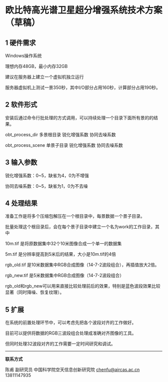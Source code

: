 # 欧比特高光谱卫星超分增强系统技术方案（草稿）



## 1 硬件需求

Windows操作系统

理想内存48GB，最小内存32GB

建议在服务器上建立一个虚拟机独立运行

服务器虚拟机上测试一景350秒，其中I/O部分占用160秒，计算部分占用190秒。

## 2 软件形式

安装后通过命令行批处理的方式调用，可以持续处理一个目录下面所有景的的结果。

obt_process_dir 多景根目录 锐化增强系数 协同去噪系数

obt_process_scene 单景子目录 锐化增强系数 协同去噪系数

## 3 输入参数

锐化增强系数：0~5，缺省为4，0为不增强

协同去噪系数：0~5，缺省为1，0为不去噪

## 4 处理结果

准备工作是将多个压缩包解压在一个根目录中，每景数据一个景子目录。

批量处理这个根目录后，会在每个景子目录中建立一个名为work的工作目录，其中

10m.tif 是将原数据集中32个10米图像合成一个单一的数据集

5m.tif 是分辨率提高到5米后的结果，大小是10m.tif的4倍

rgb_old.tif 是10米数据集中RGB合成图像（14-7-2波段组合），再插值放大2倍。

rgb_new.tif 是5米数据集中RGB合成图像（14-7-2波段组合）

rgb_old和rgb_new可以用来直接比较处理前后的效果，特别是蓝色波段效果比较显著（同时降噪、恢复纹理）。

## 5 扩展

在系统的前置处理环节中，可以考虑先把各个波段对齐的工作做好。

目前可以提供将数据的RGB三波段组合处理成准确对齐图像的工具。

但同时处理32波段对齐的工作需要一定时间研究和调试。



---



**联系方式**

陈甫 副研究员
中国科学院空天信息创新研究院
chenfu@aircas.ac.cn
13811147935